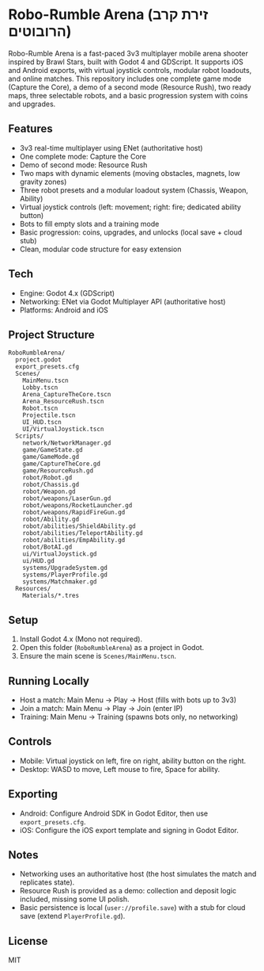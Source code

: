 # Robo-Rumble Arena (זירת קרב הרובוטים)

Robo-Rumble Arena is a fast-paced 3v3 multiplayer mobile arena shooter inspired by Brawl Stars, built with Godot 4 and GDScript. It supports iOS and Android exports, with virtual joystick controls, modular robot loadouts, and online matches. This repository includes one complete game mode (Capture the Core), a demo of a second mode (Resource Rush), two ready maps, three selectable robots, and a basic progression system with coins and upgrades.

## Features
- 3v3 real-time multiplayer using ENet (authoritative host)
- One complete mode: Capture the Core
- Demo of second mode: Resource Rush
- Two maps with dynamic elements (moving obstacles, magnets, low gravity zones)
- Three robot presets and a modular loadout system (Chassis, Weapon, Ability)
- Virtual joystick controls (left: movement; right: fire; dedicated ability button)
- Bots to fill empty slots and a training mode
- Basic progression: coins, upgrades, and unlocks (local save + cloud stub)
- Clean, modular code structure for easy extension

## Tech
- Engine: Godot 4.x (GDScript)
- Networking: ENet via Godot Multiplayer API (authoritative host)
- Platforms: Android and iOS

## Project Structure
```
RoboRumbleArena/
  project.godot
  export_presets.cfg
  Scenes/
    MainMenu.tscn
    Lobby.tscn
    Arena_CaptureTheCore.tscn
    Arena_ResourceRush.tscn
    Robot.tscn
    Projectile.tscn
    UI_HUD.tscn
    UI/VirtualJoystick.tscn
  Scripts/
    network/NetworkManager.gd
    game/GameState.gd
    game/GameMode.gd
    game/CaptureTheCore.gd
    game/ResourceRush.gd
    robot/Robot.gd
    robot/Chassis.gd
    robot/Weapon.gd
    robot/weapons/LaserGun.gd
    robot/weapons/RocketLauncher.gd
    robot/weapons/RapidFireGun.gd
    robot/Ability.gd
    robot/abilities/ShieldAbility.gd
    robot/abilities/TeleportAbility.gd
    robot/abilities/EmpAbility.gd
    robot/BotAI.gd
    ui/VirtualJoystick.gd
    ui/HUD.gd
    systems/UpgradeSystem.gd
    systems/PlayerProfile.gd
    systems/Matchmaker.gd
  Resources/
    Materials/*.tres
```

## Setup
1. Install Godot 4.x (Mono not required).
2. Open this folder (`RoboRumbleArena`) as a project in Godot.
3. Ensure the main scene is `Scenes/MainMenu.tscn`.

## Running Locally
- Host a match: Main Menu → Play → Host (fills with bots up to 3v3)
- Join a match: Main Menu → Play → Join (enter IP)
- Training: Main Menu → Training (spawns bots only, no networking)

## Controls
- Mobile: Virtual joystick on left, fire on right, ability button on the right.
- Desktop: WASD to move, Left mouse to fire, Space for ability.

## Exporting
- Android: Configure Android SDK in Godot Editor, then use `export_presets.cfg`.
- iOS: Configure the iOS export template and signing in Godot Editor.

## Notes
- Networking uses an authoritative host (the host simulates the match and replicates state).
- Resource Rush is provided as a demo: collection and deposit logic included, missing some UI polish.
- Basic persistence is local (`user://profile.save`) with a stub for cloud save (extend `PlayerProfile.gd`).

## License
MIT